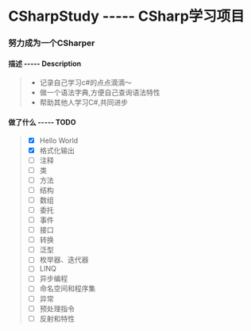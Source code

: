 <!--
 * @File Name: README.md
 * @Description: 项目描述
 * @Author: oDen7
 * @LastEditors: oDen7
 * @LastEditTime: 2020-07-10 00:39:41
--> 
# CSharpStudy ----- CSharp学习项目
### 努力成为一个CSharper

#### 描述 ----- Description
> - 记录自己学习c#的点点滴滴～
> - 做一个语法字典,方便自己查询语法特性
> - 帮助其他人学习C#,共同进步

#### 做了什么 ----- TODO
> - [X] Hello World
> - [X] 格式化输出
> - [ ] 注释
> - [ ] 类
> - [ ] 方法
> - [ ] 结构
> - [ ] 数组
> - [ ] 委托
> - [ ] 事件
> - [ ] 接口
> - [ ] 转换
> - [ ] 泛型
> - [ ] 枚举器、迭代器
> - [ ] LINQ
> - [ ] 异步编程
> - [ ] 命名空间和程序集
> - [ ] 异常
> - [ ] 预处理指令
> - [ ] 反射和特性